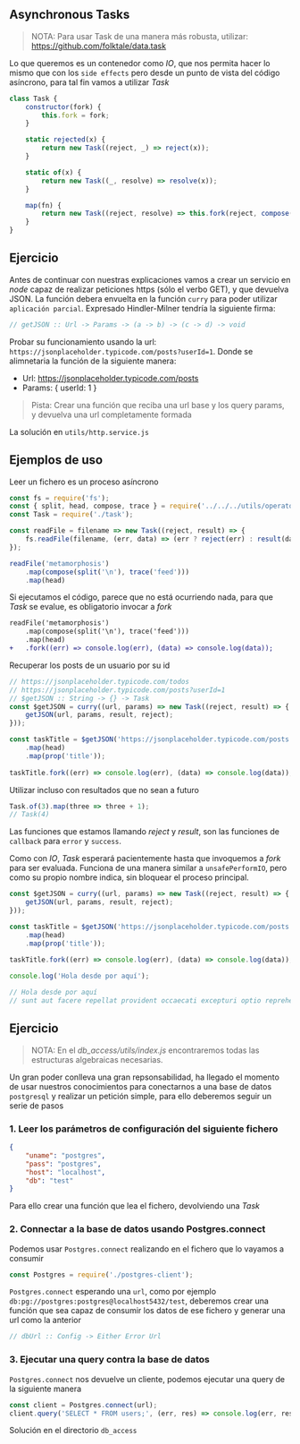 ## Asynchronous Tasks

> NOTA: Para usar Task de una manera más robusta, utilizar: https://github.com/folktale/data.task

Lo que queremos es un contenedor como _IO_, que nos permita hacer lo mismo que con los `side effects` pero desde un punto de vista del código asíncrono, para tal fin vamos a utilizar _Task_

```js
class Task {
    constructor(fork) {
        this.fork = fork;
    }

    static rejected(x) {
        return new Task((reject, _) => reject(x));
    }

    static of(x) {
        return new Task((_, resolve) => resolve(x));
    }

    map(fn) {
        return new Task((reject, resolve) => this.fork(reject, compose(resolve, fn)));
    }
}
```

## Ejercicio

Antes de continuar con nuestras explicaciones vamos a crear un servicio en _node_ capaz de realizar peticiones https (sólo el verbo GET), y que devuelva JSON. La función debera envuelta en la función `curry` para poder utilizar `aplicación parcial`. Expresado Hindler-Milner tendría la siguiente firma:

```js
// getJSON :: Url -> Params -> (a -> b) -> (c -> d) -> void 
```

Probar su funcionamiento usando la url: `https://jsonplaceholder.typicode.com/posts?userId=1`. Donde se alimnetaria la función de la siguiente manera:

* Url: https://jsonplaceholder.typicode.com/posts
* Params: { userId: 1 }

> Pista: Crear una función que reciba una url base y los query params, y devuelva una url completamente formada

La solución en `utils/http.service.js`

## Ejemplos de uso

Leer un fichero es un proceso asíncrono

```js
const fs = require('fs');
const { split, head, compose, trace } = require('../../../utils/operators');
const Task = require('./task');

const readFile = filename => new Task((reject, result) => {
    fs.readFile(filename, (err, data) => (err ? reject(err) : result(data.toString())));
});

readFile('metamorphosis')
    .map(compose(split('\n'), trace('feed')))
    .map(head)
```

Si ejecutamos el código, parece que no está ocurriendo nada, para que _Task_ se evalue, es obligatorio invocar a _fork_

```diff
readFile('metamorphosis')
    .map(compose(split('\n'), trace('feed')))
    .map(head)
+   .fork((err) => console.log(err), (data) => console.log(data));
```

Recuperar los posts de un usuario por su id

```js
// https://jsonplaceholder.typicode.com/todos
// https://jsonplaceholder.typicode.com/posts?userId=1
// $getJSON :: String -> {} -> Task
const $getJSON = curry((url, params) => new Task((reject, result) => {
    getJSON(url, params, result, reject);
}));

const taskTitle = $getJSON('https://jsonplaceholder.typicode.com/posts', { userId: 1 })
    .map(head)
    .map(prop('title'));
    
taskTitle.fork((err) => console.log(err), (data) => console.log(data));
```

Utilizar incluso con resultados que no sean a futuro

```js
Task.of(3).map(three => three + 1);
// Task(4)
```

Las funciones que estamos llamando _reject_ y _result_, son las funciones de `callback` para `error` y `success`. 

Como con _IO_, _Task_ esperará pacientemente hasta que invoquemos a _fork_ para ser evaluada. Funciona de una manera similar a `unsafePerformIO`, pero como su propio nombre indica, sin bloquear el proceso principal.

```js
const $getJSON = curry((url, params) => new Task((reject, result) => {
    getJSON(url, params, result, reject);
}));

const taskTitle = $getJSON('https://jsonplaceholder.typicode.com/posts', { userId: 1 })
    .map(head)
    .map(prop('title'));
    
taskTitle.fork((err) => console.log(err), (data) => console.log(data));

console.log('Hola desde por aquí');

// Hola desde por aquí
// sunt aut facere repellat provident occaecati excepturi optio reprehenderit
```

## Ejercicio

> NOTA: En el *db_access/utils/index.js* encontraremos todas las estructuras algebraicas necesarias.

Un gran poder conlleva una gran repsonsabilidad, ha llegado el momento de usar nuestros conocimientos para conectarnos a una base de datos `postgresql` y realizar un petición simple, para ello deberemos seguir un serie de pasos


### 1. Leer los parámetros de configuración del siguiente fichero

```json
{
    "uname": "postgres",
    "pass": "postgres",
    "host": "localhost",
    "db": "test"
}
```

Para ello crear una función que lea el fichero, devolviendo una _Task_

### 2. Connectar a la base de datos usando Postgres.connect

Podemos usar `Postgres.connect` realizando en el fichero que lo vayamos a consumir

```js
const Postgres = require('./postgres-client');
```

`Postgres.connect` esperando una `url`, como por ejemplo `db:pg://postgres:postgres@localhost5432/test`, deberemos crear una función que sea capaz de consumir los datos de ese fichero y generar una url como la anterior

```js
// dbUrl :: Config -> Either Error Url
```

### 3. Ejecutar una query contra la base de datos

`Postgres.connect` nos devuelve un cliente, podemos ejecutar una query de la siguiente manera

```js
const client = Postgres.connect(url);
client.query('SELECT * FROM users;', (err, res) => console.log(err, res));
```

Solución en el directorio `db_access`
